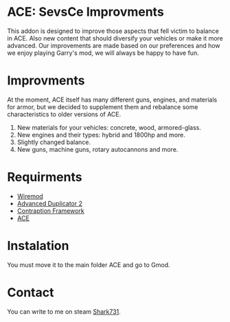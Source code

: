 # ACE: SevsCe Improvments
This addon is designed to improve those aspects that fell victim to balance in ACE. Also new content that should diversify your vehicles or make it more advanced. Our improvements are made based on our preferences and how we enjoy playing Garry's mod, we will always be happy to have fun.

# Improvments
At the moment, ACE itself has many different guns, engines, and materials for armor, but we decided to supplement them and rebalance some characteristics to older versions of ACE.
1. New materials for your vehicles: concrete, wood, armored-glass.
2. New engines and their types: hybrid and 1800hp and more.
3. Slightly changed balance.
4. New guns, machine guns, rotary autocannons and more.

# Requirments 
- [Wiremod](https://steamcommunity.com/sharedfiles/filedetails/?id=160250458&searchtext=wiremod)
- [Advanced Duplicator 2](https://steamcommunity.com/sharedfiles/filedetails/?id=773402917&searchtext=advanced+dublicator) 
- [Contraption Framework](https://steamcommunity.com/sharedfiles/filedetails/?id=3154971187&searchtext=Contraption+Framework)
- [ACE](https://github.com/RedDeadlyCreeper/ArmoredCombatExtended?tab=readme-ov-file)

# Instalation
You must move it to the main folder ACE and go to Gmod.

# Contact
You can write to me on steam [Shark731](https://steamcommunity.com/profiles/76561198425515353/).
